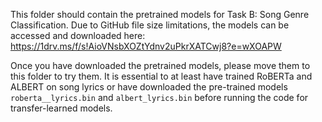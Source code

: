 This folder should contain the pretrained models for Task B: Song Genre Classification. Due to GitHub file size limitations, 
the models can be accessed and downloaded here: https://1drv.ms/f/s!AioVNsbXOZtYdnv2uPkrXATCwj8?e=wXOAPW 

Once you have downloaded the pretrained models, please move them to this folder to try them. 
It is essential to at least have trained RoBERTa and ALBERT on song lyrics or have downloaded the pre-trained models `roberta__lyrics.bin` and `albert_lyrics.bin` before running the code for transfer-learned models.